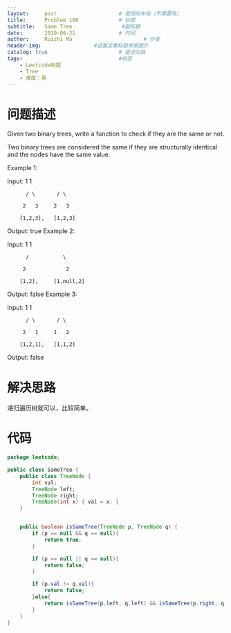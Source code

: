 ```yaml
---
layout:     post   				    # 使用的布局（不需要改）
title:      Problem 100				# 标题 
subtitle:   Same Tree                #副标题
date:       2019-06-21				# 时间
author:     Ruizhi Ma 						# 作者
header-img:              	#这篇文章标题背景图片
catalog: true 						# 是否归档
tags:								#标签
    - Leetcode刷题
    - Tree
    - 难度：易
---
```

# 问题描述
Given two binary trees, write a function to check if they are the same or not.

Two binary trees are considered the same if they are structurally identical and the nodes have the same value.

Example 1:

Input:     1         1

          / \       / \

         2   3     2   3

        [1,2,3],   [1,2,3]

Output: true
Example 2:

Input:     1         1

          /           \

         2             2

        [1,2],     [1,null,2]

Output: false
Example 3:

Input:     1         1

          / \       / \
          
         2   1     1   2

        [1,2,1],   [1,1,2]

Output: false

# 解决思路
递归遍历树就可以，比较简单。

# 代码
```java
package leetcode;

public class SameTree {
    public class TreeNode {
        int val;
        TreeNode left;
        TreeNode right;
        TreeNode(int x) { val = x; }
    }


    public boolean isSameTree(TreeNode p, TreeNode q) {
        if (p == null && q == null){
            return true;
        }

        if (p == null || q == null){
            return false;
        }

        if (p.val != q.val){
            return false;
        }else{
            return isSameTree(p.left, q.left) && isSameTree(p.right, q.right);
        }
    }
}


```